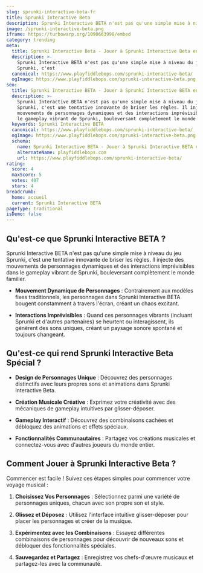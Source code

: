 ```yaml
---
slug: sprunki-interactive-beta-fr
title: Sprunki Interactive Beta
description: Sprunki Interactive BETA n'est pas qu'une simple mise à niveau du jeu Sprunki, c'est
image: /sprunki-interactive-beta.png
iframe: https://turbowarp.org/1090663998/embed
category: trending
meta:
  title: Sprunki Interactive Beta - Jouer à Sprunki Interactive Beta en Ligne
  description: >-
    Sprunki Interactive BETA n'est pas qu'une simple mise à niveau du jeu
    Sprunki, c'est
  canonical: https://www.playfiddlebops.com/sprunki-interactive-beta/
  ogImage: https://www.playfiddlebops.com/sprunki-interactive-beta.png
seo:
  title: Sprunki Interactive BETA - Jouer à Sprunki Interactive BETA en Ligne
  description: >-
    Sprunki Interactive BETA n'est pas qu'une simple mise à niveau du jeu
    Sprunki, c'est une tentative innovante de briser les règles. Il injecte des
    mouvements de personnages dynamiques et des interactions imprévisibles dans
    le gameplay vibrant de Sprunki, bouleversant complètement le monde familier.
  keywords: Sprunki Interactive BETA
  canonical: https://www.playfiddlebops.com/sprunki-interactive-beta/
  ogImage: https://www.playfiddlebops.com/sprunki-interactive-beta.png
  schema:
    name: Sprunki Interactive BETA - Jouer à Sprunki Interactive BETA en Ligne
    alternateName: playfiddlebops.com
    url: https://www.playfiddlebops.com/sprunki-interactive-beta/
rating:
  score: 4
  maxScore: 5
  votes: 407
  stars: 4
breadcrumb:
  home: accueil
  current: Sprunki Interactive BETA
pageType: traditional
isDemo: false
---
```


## Qu'est-ce que Sprunki Interactive BETA ?

Sprunki Interactive BETA n'est pas qu'une simple mise à niveau du jeu Sprunki, c'est une tentative innovante de briser les règles. Il injecte des mouvements de personnages dynamiques et des interactions imprévisibles dans le gameplay vibrant de Sprunki, bouleversant complètement le monde familier.

- **Mouvement Dynamique de Personnages** : Contrairement aux modèles fixes traditionnels, les personnages dans Sprunki Interactive BETA bougent constamment à travers l'écran, créant un chaos excitant.

- **Interactions Imprévisibles** : Quand ces personnages vibrants (incluant Sprunki et d'autres partenaires) se heurtent ou interagissent, ils génèrent des sons uniques, créant un paysage sonore spontané et toujours changeant.

## Qu'est-ce qui rend Sprunki Interactive Beta Spécial ?

- **Design de Personnages Unique** : Découvrez des personnages distinctifs avec leurs propres sons et animations dans Sprunki Interactive Beta.

- **Création Musicale Créative** : Exprimez votre créativité avec des mécaniques de gameplay intuitives par glisser-déposer.

- **Gameplay Interactif** : Découvrez des combinaisons cachées et débloquez des animations et effets spéciaux.

- **Fonctionnalités Communautaires** : Partagez vos créations musicales et connectez-vous avec d'autres joueurs du monde entier.

## Comment Jouer à Sprunki Interactive Beta ?

Commencer est facile ! Suivez ces étapes simples pour commencer votre voyage musical :

1. **Choisissez Vos Personnages** : Sélectionnez parmi une variété de personnages uniques, chacun avec son propre son et style.

1. **Glissez et Déposez** : Utilisez l'interface intuitive glisser-déposer pour placer les personnages et créer de la musique.

1. **Expérimentez avec les Combinaisons** : Essayez différentes combinaisons de personnages pour découvrir de nouveaux sons et débloquer des fonctionnalités spéciales.

1. **Sauvegardez et Partagez** : Enregistrez vos chefs-d'œuvre musicaux et partagez-les avec la communauté.